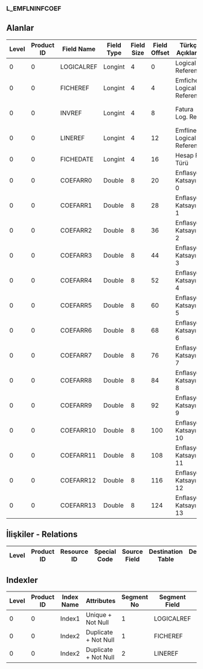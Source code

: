 ### L_EMFLNINFCOEF

## Alanlar

**Level**|**Product ID**|**Field Name**|**Field Type**|**Field Size**|**Field Offset**|**Türkçe Açıklama**|**Expression**
-----|-----|-----|-----|-----|-----|-----|-----
0|0|LOGICALREF|Longint|4|0|Logical Reference|Logical Reference
0|0|FICHEREF|Longint|4|4|Emfiche Logical Reference|Emfiche Logical Reference
0|0|INVREF|Longint|4|8|Fatura Log. Ref.|Invoice Logical Reference
0|0|LINEREF|Longint|4|12|Emfline Logical Reference|Emfline Logical Reference
0|0|FICHEDATE|Longint|4|16|Hesap Fiş Türü|Account Fiche date
0|0|COEFARR0|Double|8|20|Enflasyon Katsayısı 0|Inflation Coefficient0
0|0|COEFARR1|Double|8|28|Enflasyon Katsayısı 1|Inflation Coefficient1
0|0|COEFARR2|Double|8|36|Enflasyon Katsayısı 2|Inflation Coefficient2
0|0|COEFARR3|Double|8|44|Enflasyon Katsayısı 3|Inflation Coefficient3
0|0|COEFARR4|Double|8|52|Enflasyon Katsayısı 4|Inflation Coefficient4
0|0|COEFARR5|Double|8|60|Enflasyon Katsayısı 5|Inflation Coefficient5
0|0|COEFARR6|Double|8|68|Enflasyon Katsayısı 6|Inflation Coefficient6
0|0|COEFARR7|Double|8|76|Enflasyon Katsayısı 7|Inflation Coefficient7
0|0|COEFARR8|Double|8|84|Enflasyon Katsayısı 8|Inflation Coefficient8
0|0|COEFARR9|Double|8|92|Enflasyon Katsayısı 9|Inflation Coefficient9
0|0|COEFARR10|Double|8|100|Enflasyon Katsayısı 10|Inflation Coefficient10
0|0|COEFARR11|Double|8|108|Enflasyon Katsayısı 11|Inflation Coefficient11
0|0|COEFARR12|Double|8|116|Enflasyon Katsayısı 12|Inflation Coefficient12
0|0|COEFARR13|Double|8|124|Enflasyon Katsayısı 13|Inflation Coefficient13

## İlişkiler - Relations
**Level**|**Product ID**|**Resource ID**|**Special Code**|**Source Field**|**Destination Table**|**Destination Field**|**Relation Type**|**Extra Condition**
-----|-----|-----|-----|-----|-----|-----|-----|-----

## Indexler
**Level**|**Product ID**|**Index Name**|**Attributes**|**Segment No**|**Segment Field**|**Sense**
-----|-----|-----|-----|-----|-----|-----
0|0|Index1|Unique + Not Null|1|LOGICALREF|Ascending
0|0|Index2|Duplicate + Not Null|1|FICHEREF|Ascending
0|0|Index2|Duplicate + Not Null|2|LINEREF|Ascending
